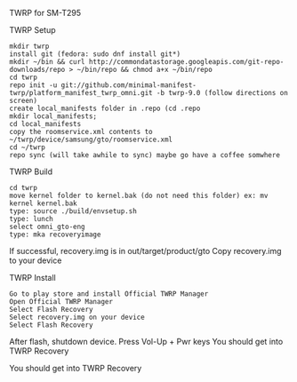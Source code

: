TWRP for SM-T295

TWRP Setup

    mkdir twrp
    install git (fedora: sudo dnf install git*)
    mkdir ~/bin && curl http://commondatastorage.googleapis.com/git-repo-downloads/repo > ~/bin/repo && chmod a+x ~/bin/repo
    cd twrp
    repo init -u git://github.com/minimal-manifest-twrp/platform_manifest_twrp_omni.git -b twrp-9.0 (follow directions on screen)
    create local_manifests folder in .repo (cd .repo 
    mkdir local_manifests;
    cd local_manifests
    copy the roomservice.xml contents to ~/twrp/device/samsung/gto/roomservice.xml
    cd ~/twrp
    repo sync (will take awhile to sync) maybe go have a coffee somwhere

TWRP Build

    cd twrp
    move kernel folder to kernel.bak (do not need this folder) ex: mv kernel kernel.bak
    type: source ./build/envsetup.sh
    type: lunch
    select omni_gto-eng
    type: mka recoveryimage

If successful, recovery.img is in out/target/product/gto 
    Copy recovery.img to your device

TWRP Install

    Go to play store and install Official TWRP Manager
    Open Official TWRP Manager
    Select Flash Recovery
    Select recovery.img on your device
    Select Flash Recovery

After flash, shutdown device. Press Vol-Up + Pwr keys You should get into TWRP Recovery

You should get into TWRP Recovery

